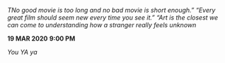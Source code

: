 *TNo good movie is too long and no bad movie is short enough.” “Every great film should seem new every time you see it.” “Art is the closest we can come to understanding how a stranger really feels*
_unknown_

**19 MAR 2020**
__9:00 PM__

_You YA ya_
